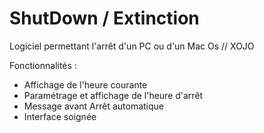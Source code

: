# ShutDown / Extinction
Logiciel permettant l'arrêt d'un PC ou d'un Mac Os // XOJO

Fonctionnalités : 
- Affichage de l'heure courante
- Paramétrage et affichage de l'heure d'arrêt
- Message avant Arrêt automatique
- Interface soignée
